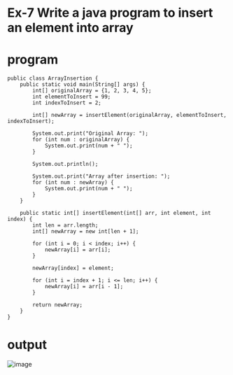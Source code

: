 # Ex-7 Write a java program to insert an element into array
# program
```
public class ArrayInsertion {
    public static void main(String[] args) {
        int[] originalArray = {1, 2, 3, 4, 5};
        int elementToInsert = 99;
        int indexToInsert = 2;

        int[] newArray = insertElement(originalArray, elementToInsert, indexToInsert);

        System.out.print("Original Array: ");
        for (int num : originalArray) {
            System.out.print(num + " ");
        }

        System.out.println();

        System.out.print("Array after insertion: ");
        for (int num : newArray) {
            System.out.print(num + " ");
        }
    }

    public static int[] insertElement(int[] arr, int element, int index) {
        int len = arr.length;
        int[] newArray = new int[len + 1];

        for (int i = 0; i < index; i++) {
            newArray[i] = arr[i];
        }

        newArray[index] = element;

        for (int i = index + 1; i <= len; i++) {
            newArray[i] = arr[i - 1];
        }

        return newArray;
    }
}

```
# output
![image](https://github.com/Rohith-AIDS/ARRAY/assets/94980736/41caf769-4e01-4854-bf52-114056d33f4f)
